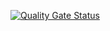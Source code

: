 [![Quality Gate Status](https://sonarcloud.io/api/project_badges/measure?project=Sykorajakku_solid-calendar&metric=alert_status)](https://sonarcloud.io/summary/new_code?id=Sykorajakku_solid-calendar)
